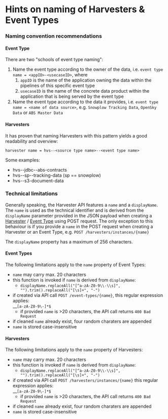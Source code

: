 # Hints on naming of Harvesters & Event Types

### Naming convention recommendations

#### Event Type

There are two "schools of event type naming":

1. Name the event type according to the owner of the data, i.e. `event type name = <appID>-<usecaseID>`, where
   1. `appID` is the name of the application owning the data within the pipelines of this specific event type
   2. `usecaseID` is the name of the concrete data product within the application that is being served by the event type
2. Name the event type according to the data it provides, i.e. `event type name = <name of data source>`, e.g. `Snowplow Tracking Data`, `OpenSky Data` or `ABS Master Data`

#### Harvesters

It has proven that naming Harvesters with this pattern yields a good readability and overview:

`harvester name = hvs--<source type name>--<event type name>`

Some examples:

* hvs--jdbc--abs-contracts
* hvs--sp--tracking-data (sp == snowplow)
* hvs--s3-document-data

### Technical limitations

Generally speaking, the Harvester API features a `name` and a `displayName`. The `name` is used as the technical identifier and is derived from the `displayName` parameter provided in the JSON payload when creating a [Harvester](../../../developer-reference/api-reference/harvester-api/harvester-instance-endpoints.md#create-harvester) / [Event Type](../../../developer-reference/api-reference/harvester-api/event-type-endpoints/#create-an-event-type) using POST request. The only exception to this behaviour is if you provide a `name` in the POST request when creating a Harvester or an Event Type, e.g. `POST /harvesters/instances/{name}`

The `displayName` property has a maximum of 256 characters.&#x20;

#### Event Types

The following limitations apply to the `name` property of Event Types:

* `name` may carry max. 20 characters
* this function is invoked if `name` is derived from `displayName`:
  * `displayName.replaceAll("[^a-zA-Z0-9\\-\\s]", "").trim().replaceAll("[\s]+", "-")`
* if created via API call `POST /event-types/{name}`, this regular expression applies:\
  __`[a-zA-Z0-9\-]*$`
  * if provided `name` is >20 characters, the API call returns `400 Bad Request`
* if cleaned `name` already exist, four random charaters are appended
* `name` is stored case-insensitive

#### Harvesters

The following limitations apply to the `name` property of Harvesters:

* `name` may carry max. 20 characters
* this function is invoked if `name` is derived from `displayName`:
  * `displayName.replaceAll("[^a-zA-Z0-9\\-\\s]", "").trim().replaceAll("[\s]+", "-")`
* if created via API call `POST /harvesters/instances/{name}` this regular expression applies:\
  __`[a-zA-Z0-9\-]*$`
  * if provided `name` is >20 characters, the API call returns `400 Bad Request`
* if cleaned `name` already exist, four random charaters are appended
* `name` is stored case-insensitive
